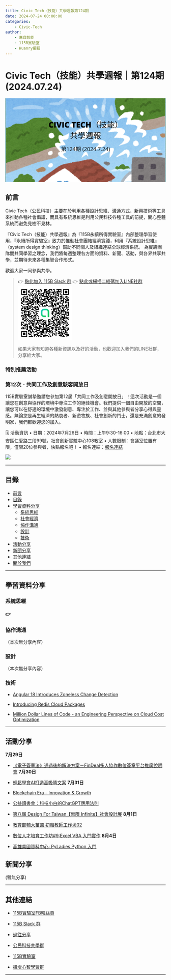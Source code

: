 ```yaml
---
title: Civic Tech（技能）共學週報第124期
date: 2024-07-24 00:00:00
categories:
	- Civic-Tech
author:
	- 嘉鼎智能
	- 115B實驗室
	- Huanry編輯
---
```

# Civic Tech（技能）共學週報｜第124期 (2024.07.24)

![Civic-Tech-124](/img/ct/124.png)

## 前言

Civic Tech（公民科技）主要在於利用各種設計思維、溝通方式、新興技術等工具來推動各種社會倡議，而具有系統思維是利用公民科技各種工具的前提，關心整體系統而避免見樹不見林。

『Civic Tech（技能）共學週報』為『115B永續所得實驗室』內部整理學習使用，『永續所得實驗室』致力於推動社會團結經濟實踐，利用『系統設計思維』（system design thinking）幫助不同個人及組織連結全球經濟系統。
為實踐團隊間共同學習之理念，我們將每週整理各方面的資料、新聞、活動，與各界共享共學，並期待未來各種集智合作形式。

歡迎大家一同參與共學。

>👉  [點此加入 115B Slack 群](https://bit.ly/Slack115b)
>👉  [點此或掃描二維碼加入LINE社群](https://line.me/ti/g2/Dj4AkbdDsY6o4D_CdDUB6Q)
>[![公民科技共學群](/img/產品共學群.jpg)](https://line.me/ti/g2/Dj4AkbdDsY6o4D_CdDUB6Q)
>
>如果大家有知道各種新資訊以及好的活動，也歡迎加入我們的LINE社群，分享給大家。



### 特別推薦活動

### 第12次 - 共同工作及創意駭客開放日

115B實驗室誠摯邀請您參加第12屆「共同工作及創意開放日」！這次活動是一個讓您在創意與協作的環境中專注工作的絕佳機會。我們提供一個自由開放的空間，讓您可以在舒適的環境中激發創意、專注於工作、並與其他參與者分享心得與靈感。無論您是再生經濟的熱衷者、新遊牧族、社會創新的鬥士，還是充滿創意的發明家，我們都歡迎您的加入。

🗓 活動資訊
• 日期：2024年7月26日
• 時間：上午9:30-16:00
• 地點：台北市大安區仁愛路三段99號，社會創新實驗中心108教室
• 人數限制：會議室位置有限，僅限20位參與者，快點報名吧！
• 報名連結：[報名連結](https://www.accupass.com/event/2407150125102056338410)


[![](https://static.accupass.com/eventbanner/2404290709301040746221.jpg)](https://www.accupass.com/event/2407150125102056338410)


---
## 目錄
- [前言](#前言)
- [目錄](#目錄)
- [學習資料分享](#學習資料分享)
	- [系統思維](#系統思維)
	- [社會經濟](#社會經濟)
	- [協作溝通](#協作溝通)
	- [設計](#設計)
	- [技術](#技術)
- [活動分享](#活動分享)
- [新聞分享](#新聞分享)
- [其他連結](#其他連結)
- [關於我們](#關於我們)

---
## 學習資料分享
### 系統思維

#### 👉 &emsp; 


### 協作溝通

（本次無分享內容）

### 設計

（本次無分享內容）

### 技術

- [Angular 18 Introduces Zoneless Change Detection](https://www.infoq.com/news/2024/07/angular-18-introduces-zoneless/)

- [Introducing Redis Cloud Packages](https://www.infoq.com/news/2024/06/redis-cloud-packages/)


- [Million Dollar Lines of Code - an Engineering Perspective on Cloud Cost Optimization](https://www.infoq.com/articles/cost-optimization-engineering-perspective/)

---
## 活動分享

**7月29日**
- [《電子簽章法》通過後的解決方案－FinDeal多人協作數位簽章平台推廣說明會](https://www.accupass.com/event/2407100627122784871210)
**7月30日**
- [輕鬆學會AI打造高吸睛文案](https://docs.google.com/forms/d/e/1FAIpQLSdFrPut8hj6aPvVJ9nKyZptJ-1qvPnDNLNZxce5ppZq7g9m5g/viewform)
**7月31日**
- [Blockchain Era - Innovation & Growth](https://www.accupass.com/event/2406250426532633592200)

- [公益讀書會：科技小白的ChatGPT應用法則](https://www.accupass.com/event/2407080726162720682210)

- [第八屆 Design For Taiwan【無限 Infinite】社會設計展](https://www.accupass.com/event/2405160813011772823716)
**8月1日**
- [教育部輔大苗圃 初階教師工作坊02](https://www.accupass.com/event/2406280514091230677618)

- [數位人才培育工作坊#9:Excel VBA 入門實作](https://www.accupass.com/event/2407180522071570726097)
**8月4日**
- [高雄美國資料中心: PyLadies Python 入門](https://www.accupass.com/event/2407030322111303497070)

## 新聞分享

(暫無分享)

---
## 其他連結

- [115B實驗室FB粉絲頁](https://www.facebook.com/%E6%B0%B8%E7%BA%8C%E6%89%80%E5%BE%97%E5%AF%A6%E9%A9%97%E5%AE%A4-102916798609139)

- [115B Slack 群](https://bit.ly/Slack115b)

- [過往分享](/categories/Civic-Tech)

- [公民科技共學群](https://line.me/ti/g2/Dj4AkbdDsY6o4D_CdDUB6Q?utm_source=invitation&utm_medium=link_copy&utm_campaign=default)

- [115B實驗室](https://line.me/ti/g2/asPFU-0w4o9MIRSBdb4gtg?utm_source=invitation&utm_medium=link_copy&utm_campaign=default)

- [擴增心智學習群](https://line.me/ti/g2/asPFU-0w4o9MIRSBdb4gtg?utm_source=invitation&utm_medium=link_copy&utm_campaign=default)

---